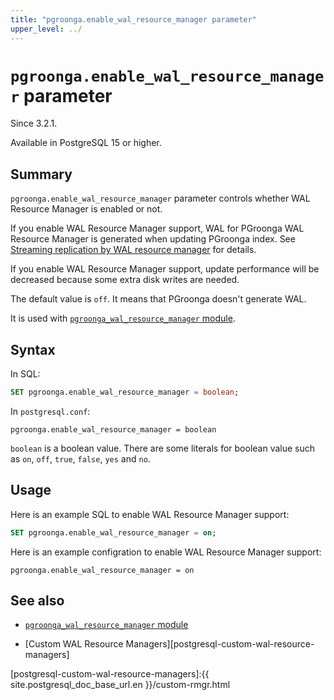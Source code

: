```yaml
---
title: "pgroonga.enable_wal_resource_manager parameter"
upper_level: ../
---
```


# `pgroonga.enable_wal_resource_manager` parameter

Since 3.2.1.

Available in PostgreSQL 15 or higher.

## Summary

`pgroonga.enable_wal_resource_manager` parameter controls whether WAL Resource Manager is enabled or not.

If you enable WAL Resource Manager support, WAL for PGroonga WAL Resource Manager is generated when updating PGroonga index. See [Streaming replication by WAL resource manager][streaming-replication-wal-resource-manager] for details.

If you enable WAL Resource Manager support, update performance will be decreased because some extra disk writes are needed.

The default value is `off`. It means that PGroonga doesn't generate WAL.

It is used with [`pgroonga_wal_resource_manager` module][pgroonga-wal-resource-manager].

## Syntax

In SQL:

```sql
SET pgroonga.enable_wal_resource_manager = boolean;
```

In `postgresql.conf`:

```text
pgroonga.enable_wal_resource_manager = boolean
```

`boolean` is a boolean value. There are some literals for boolean value such as `on`, `off`, `true`, `false`, `yes` and `no`.

## Usage

Here is an example SQL to enable WAL Resource Manager support:

```sql
SET pgroonga.enable_wal_resource_manager = on;
```

Here is an example configration to enable WAL Resource Manager support:

```text
pgroonga.enable_wal_resource_manager = on
```

## See also

  * [`pgroonga_wal_resource_manager` module][pgroonga-wal-resource-manager]

  * [Custom WAL Resource Managers][postgresql-custom-wal-resource-managers]

[pgroonga-wal-resource-manager]:../modules/pgroonga-wal-resource-manager.html

[postgresql-custom-wal-resource-managers]:{{ site.postgresql_doc_base_url.en }}/custom-rmgr.html

[streaming-replication-wal-resource-manager]:../streaming-replication-wal-resource-manager.html
